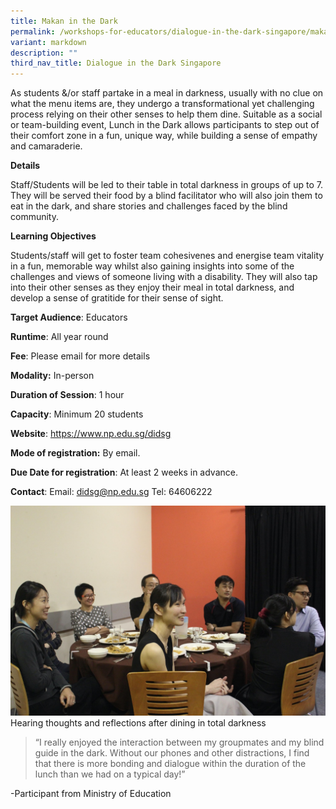 ```yaml
---
title: Makan in the Dark
permalink: /workshops-for-educators/dialogue-in-the-dark-singapore/makan-in-the-dark/
variant: markdown
description: ""
third_nav_title: Dialogue in the Dark Singapore
---
```

As students &/or staff partake in a meal in darkness, usually with no clue on what the menu items are, they undergo a transformational yet challenging process relying on their other senses to help them dine. Suitable as a social or team-building event, Lunch in the Dark allows participants to step out of their comfort zone in a fun, unique way, while building a sense of empathy and camaraderie.

**Details**

Staff/Students will be led to their table in total darkness in groups of up to 7. They will be served their food by a blind facilitator who will also join them to eat in the dark, and share stories and challenges faced by the blind community.

**Learning Objectives**

Students/staff will get to foster team cohesivenes and energise team vitality in a fun, memorable way whilst also gaining insights into some of the challenges and views of someone living with a disability. They will also tap into their other senses as they enjoy their meal in total darkness, and develop a sense of gratitide for their sense of sight.

**Target Audience**: Educators

**Runtime**: All year round

**Fee**:  Please email for more details

**Modality:** In-person

**Duration of Session**: 1 hour 

**Capacity**: Minimum 20 students

**Website**: https://www.np.edu.sg/didsg

**Mode of registration:** By email.

**Due Date for registration**: At least 2 weeks in advance. 

**Contact**: Email: didsg@np.edu.sg Tel: 64606222

![](/images/lunch%20in%20the%20dark%20photo%201.jpg)
Hearing thoughts and reflections after dining in total darkness

> “I really enjoyed the interaction between my groupmates and my blind guide in the dark. Without our phones and other distractions, I find that there is more bonding and dialogue within the duration of
> the lunch than we had on a typical day!” 

-Participant from Ministry of Education